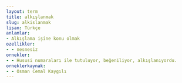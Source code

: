 ```yaml
---
layout: term
title: alkışlanmak
slug: alkislanmak
lisan: Türkçe
anlamlar:
- Alkışlama işine konu olmak
ozellikler:
- - nesnesiz
ornekler:
- - Hususi numaraları ile tutuluyor, beğeniliyor, alkışlanıyordu.
orneklerkaynak:
- - Osman Cemal Kaygılı
---
```

